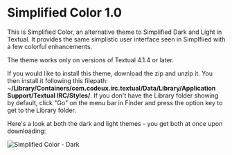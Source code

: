 Simplified Color 1.0
===============

This is Simplified Color, an alternative theme to Simplified Dark and Light in Textual. It provides the same simplistic user interface seen in Simplfiied with a few colorful enhancements.

The theme works only on versions of Textual 4.1.4 or later.

If you would like to install this theme, download the zip and unzip it. You then install it following this filepath: ~**/Library/Containers/com.codeux.irc.textual/Data/Library/Application Support/Textual IRC/Styles/**. If you don't have the Library folder showing by default, click "Go" on the menu bar in Finder and press the option key to get to the Library folder.

Here's a look at both the dark and light themes - you get both at once upon downloading:

  ![Simplified Color - Dark](http://i.imgur.com/ofKkGMz.png)
  

